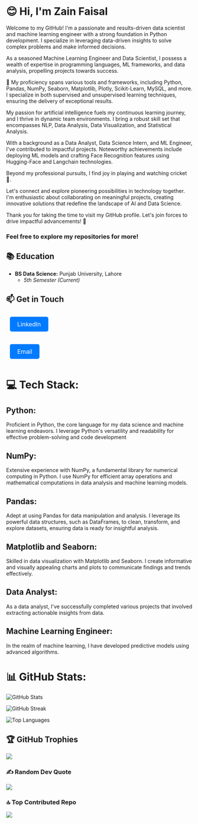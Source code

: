 <!DOCTYPE html>
<html lang="en">
<head>
    <meta charset="UTF-8">
    <meta name="viewport" content="width=device-width, initial-scale=1.0">
</head>

<body>
<h1> 😊 Hi, I'm Zain Faisal</h1>
<p>Welcome to my GitHub! I'm a passionate and results-driven data scientist and machine learning engineer with a strong foundation in Python development. I specialize in leveraging data-driven insights to solve complex problems and make informed decisions.</p>

<p>As a seasoned Machine Learning Engineer and Data Scientist, I possess a wealth of expertise in programming languages, ML frameworks, and data analysis, propelling projects towards success.</p>

<p>🚀 My proficiency spans various tools and frameworks, including Python, Pandas, NumPy, Seaborn, Matplotlib, Plotly, Scikit-Learn, MySQL, and more. I specialize in both supervised and unsupervised learning techniques, ensuring the delivery of exceptional results.</p>

<p>
My passion for artificial intelligence fuels my continuous learning journey, and I thrive in dynamic team environments. I bring a robust skill set that encompasses NLP, Data Analysis, Data Visualization, and Statistical Analysis.
</p>

<p>
With a background as a Data Analyst, Data Science Intern, and ML Engineer, I've contributed to impactful projects. Noteworthy achievements include deploying ML models and crafting Face Recognition features using Hugging-Face and Langchain technologies.
</p>

<p>
Beyond my professional pursuits, I find joy in playing and watching cricket 🏏.
</p>

<p>
Let's connect and explore pioneering possibilities in technology together. I'm enthusiastic about collaborating on meaningful projects, creating innovative solutions that redefine the landscape of AI and Data Science.
</p>

<p>
Thank you for taking the time to visit my GitHub profile. Let's join forces to drive impactful advancements! 🤝
</p>


### **Feel free to explore my repositories for more!**
</body>
</html>



## 📚 Education

- **BS Data Science:** Punjab University, Lahore
  - _5th Semester (Current)_
  

## 📫 Get in Touch


<a href="www.linkedin.com/in/zain-faisal-593b05239"
style="display: inline-block; margin: 10px; padding: 10px 20px; font-size: 16px;
text-decoration: none; color: #fff; background-color: #007BFF;
border-radius: 5px; transition: background-color 0.3s ease;"
onmouseover="this.style.backgroundColor='#0056b3'"
onmouseout="this.style.backgroundColor='#007BFF'">
LinkedIn
</a>

<a href="mailto:zainfaisal280@gmail.com"
style="display: inline-block; margin: 10px; padding: 10px 20px; font-size: 16px;
text-decoration: none; color: #fff; background-color: #007BFF;
border-radius: 5px; transition: background-color 0.3s ease;"
onmouseover="this.style.backgroundColor='#0056b3'"
onmouseout="this.style.backgroundColor='#007BFF'">
Email
</a>

# 💻 Tech Stack:

## **Python:**

Proficient in Python, the core language for my data science and machine learning endeavors. I leverage Python's versatility and readability for effective problem-solving and code development

## **NumPy:**

Extensive experience with NumPy, a fundamental library for numerical computing in Python. I use NumPy for efficient array operations and mathematical computations in data analysis and machine learning models.

## **Pandas:**

Adept at using Pandas for data manipulation and analysis. I leverage its powerful data structures, such as DataFrames, to clean, transform, and explore datasets, ensuring data is ready for insightful analysis.

## **Matplotlib and Seaborn:**

Skilled in data visualization with Matplotlib and Seaborn. I create informative and visually appealing charts and plots to communicate findings and trends effectively.

## **Data Analyst:**

As a data analyst, I've successfully completed various projects that involved extracting actionable insights from data.

## **Machine Learning Engineer:**

In the realm of machine learning, I have developed predictive models using advanced algorithms.


# 📊 GitHub Stats:
![GitHub Stats](https://github-readme-stats.vercel.app/api?username=ZainFaisal005&theme=vue-dark&hide_border=false&include_all_commits=true&count_private=true&bg_color=0D1117&text_color=C9D1D9&title_color=58A6FF)

![GitHub Streak](https://github-readme-streak-stats.herokuapp.com/?user=ZainFaisal005&theme=vue-dark&hide_border=false&background=0D1117&stroke=C9D1D9&ring=58A6FF&fire=58A6FF)

![Top Languages](https://github-readme-stats.vercel.app/api/top-langs/?username=ZainFaisal005&theme=vue-dark&hide_border=false&include_all_commits=true&count_private=true&layout=compact&bg_color=0D1117&text_color=C9D1D9&title_color=58A6FF)



## 🏆 GitHub Trophies
![](https://github-profile-trophy.vercel.app/?username=ZainFaisal005&theme=radical&no-frame=false&no-bg=false&margin-w=4)


### ✍️ Random Dev Quote
![](https://quotes-github-readme.vercel.app/api?type=horizontal&theme=radical)


### 🔝 Top Contributed Repo
![](https://github-contributor-stats.vercel.app/api?username=ZainFaisal005&limit=5&theme=dark&combine_all_yearly_contributions=true)
